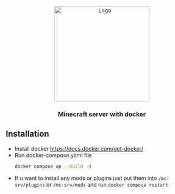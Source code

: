 <div align="center">
  <a href="https://github.com/MohistMC/Mohist">
    <img src="https://avatars.githubusercontent.com/u/54493246" alt="Logo" width="250" height="250">
  </a>

  <h3 align="center">Minecraft server with docker</h3>
</div>

<p align="center">
  
  ## Installation
  * Install docker https://docs.docker.com/get-docker/
  * Run docker-compose.yaml file
    ```sh
    docker compose up --build -d
    ```
  * If u want to install any mods or plugins just put them into ```/mc-srv/plugins``` or ```/mc-srv/mods``` and run
    ```docker compose restart```
</p>
